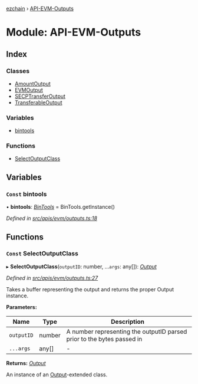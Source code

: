 [ezchain](../README.md) › [API-EVM-Outputs](api_evm_outputs.md)

# Module: API-EVM-Outputs

## Index

### Classes

* [AmountOutput](../classes/api_evm_outputs.amountoutput.md)
* [EVMOutput](../classes/api_evm_outputs.evmoutput.md)
* [SECPTransferOutput](../classes/api_evm_outputs.secptransferoutput.md)
* [TransferableOutput](../classes/api_evm_outputs.transferableoutput.md)

### Variables

* [bintools](api_evm_outputs.md#const-bintools)

### Functions

* [SelectOutputClass](api_evm_outputs.md#const-selectoutputclass)

## Variables

### `Const` bintools

• **bintools**: *[BinTools](../classes/utils_bintools.bintools.md)* = BinTools.getInstance()

*Defined in [src/apis/evm/outputs.ts:18](https://github.com/EZChain-core/ezchainjs/blob/5511161/src/apis/evm/outputs.ts#L18)*

## Functions

### `Const` SelectOutputClass

▸ **SelectOutputClass**(`outputID`: number, ...`args`: any[]): *[Output](../classes/common_output.output.md)*

*Defined in [src/apis/evm/outputs.ts:27](https://github.com/EZChain-core/ezchainjs/blob/5511161/src/apis/evm/outputs.ts#L27)*

Takes a buffer representing the output and returns the proper Output instance.

**Parameters:**

Name | Type | Description |
------ | ------ | ------ |
`outputID` | number | A number representing the outputID parsed prior to the bytes passed in  |
`...args` | any[] | - |

**Returns:** *[Output](../classes/common_output.output.md)*

An instance of an [Output](../classes/common_output.output.md)-extended class.

